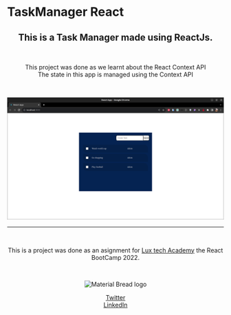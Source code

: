 # TaskManager React
<h2 align="center">This is a <b>Task Manager</b> made using <b>ReactJs</b>.</h2><br>
<p align="center">
This project was done as we  learnt about the React Context API <br>
The state in this app is managed using the Context API
</p> <br>

![Todo](./public/screenshots/Screenshot2.png)

---
<br>
<p align="center">
This is a project was done as an asignment for <a href="https://dev.to/luxacademy">Lux tech Academy</a> the React BootCamp 2022.
</p>
<br>
<p align="center">
    <img width="200" src="https://res.cloudinary.com/practicaldev/image/fetch/s--wdLuzcFi--/c_fill,f_auto,fl_progressive,h_320,q_auto,w_320/https://dev-to-uploads.s3.amazonaws.com/uploads/organization/profile_image/4798/a10ada3b-9de5-4b51-bcca-ebf43860fec0.jpeg" alt="Material Bread logo">
    <div align="center">
    <a href="https://twitter.com/lux_academy">Twitter</a> <br>
    <a href="https://www.linkedin.com/company/lux-tech-academy/?originalSubdomain=ke">LinkedIn</a>
    </div>

</p>
